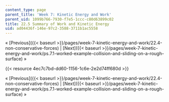 ```yaml
---
content_type: page
parent_title: 'Week 7: Kinetic Energy and Work'
parent_uid: 1099b766-7930-f7e5-1ccc-c80d63899c02
title: 22.5 Summary of Work and Kinetic Energy
uid: ad04436f-146e-97c2-3588-3711b1ac5558
---
```


« [Previous]({{< baseurl >}}/pages/week-7-kinetic-energy-and-work/22.4-non-conservative-forces) | [Next]({{< baseurl >}}/pages/week-7-kinetic-energy-and-work/ps.7.1-worked-example-collision-and-sliding-on-a-rough-surface) »

{{< resource 4ec7c7bd-dd60-1156-1c6e-2e2d74ff680d >}}

« [Previous]({{< baseurl >}}/pages/week-7-kinetic-energy-and-work/22.4-non-conservative-forces) | [Next]({{< baseurl >}}/pages/week-7-kinetic-energy-and-work/ps.7.1-worked-example-collision-and-sliding-on-a-rough-surface) »